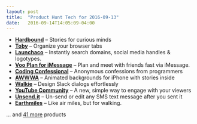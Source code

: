 ```yaml
---
layout: post
title:  "Product Hunt Tech for 2016-09-13"
date:   2016-09-14T14:05:09-04:00
---
```


* **[Hardbound](https://www.producthunt.com/tech/hardbound-3?utm_campaign=producthunt-api&utm_medium=api&utm_source=Application%3A+Daily+Digest+RSS+%28ID%3A+3202%29)** – Stories for curious minds
* **[Toby](https://www.producthunt.com/tech/toby-3?utm_campaign=producthunt-api&utm_medium=api&utm_source=Application%3A+Daily+Digest+RSS+%28ID%3A+3202%29)** – Organize your browser tabs
* **[Launchaco](https://www.producthunt.com/tech/launchaco?utm_campaign=producthunt-api&utm_medium=api&utm_source=Application%3A+Daily+Digest+RSS+%28ID%3A+3202%29)** – Instantly search domains, social media handles & logotypes.
* **[Voo Plan for iMessage](https://www.producthunt.com/tech/voo-plan-for-imessage?utm_campaign=producthunt-api&utm_medium=api&utm_source=Application%3A+Daily+Digest+RSS+%28ID%3A+3202%29)** – Plan and meet with friends fast via iMessage.
* **[Coding Confessional](https://www.producthunt.com/tech/coding-confessional?utm_campaign=producthunt-api&utm_medium=api&utm_source=Application%3A+Daily+Digest+RSS+%28ID%3A+3202%29)** – Anonymous confessions from programmers
* **[AWWWA](https://www.producthunt.com/tech/awwwa?utm_campaign=producthunt-api&utm_medium=api&utm_source=Application%3A+Daily+Digest+RSS+%28ID%3A+3202%29)** – Animated backgrounds for iPhone with stories inside
* **[Walkie](https://www.producthunt.com/tech/walkie?utm_campaign=producthunt-api&utm_medium=api&utm_source=Application%3A+Daily+Digest+RSS+%28ID%3A+3202%29)** – Design Slack dialogs effortlessly
* **[YouTube Community](https://www.producthunt.com/tech/youtube-community?utm_campaign=producthunt-api&utm_medium=api&utm_source=Application%3A+Daily+Digest+RSS+%28ID%3A+3202%29)** – A new, simple way to engage with your viewers
* **[Unsend.it](https://www.producthunt.com/tech/unsend-it-2?utm_campaign=producthunt-api&utm_medium=api&utm_source=Application%3A+Daily+Digest+RSS+%28ID%3A+3202%29)** – Un-send or edit any SMS text message after you sent it
* **[Earthmiles](https://www.producthunt.com/tech/earthmiles?utm_campaign=producthunt-api&utm_medium=api&utm_source=Application%3A+Daily+Digest+RSS+%28ID%3A+3202%29)** – Like air miles, but for walking.

… and [41 more](https://www.producthunt.com/tech) products